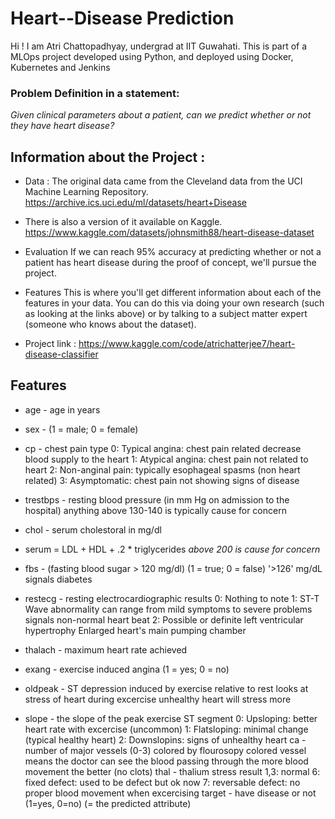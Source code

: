 # Heart--Disease Prediction 
Hi ! I am Atri Chattopadhyay, undergrad at IIT Guwahati.
This is part of a MLOps project developed using Python, and deployed using Docker, Kubernetes and Jenkins
### Problem Definition in a statement: 
*Given clinical parameters about a patient, can we predict whether or not they have heart disease?*

## Information about the Project : 

* Data : The original data came from the Cleveland data from the UCI Machine Learning Repository. https://archive.ics.uci.edu/ml/datasets/heart+Disease
* There is also a version of it available on Kaggle. https://www.kaggle.com/datasets/johnsmith88/heart-disease-dataset 

* Evaluation If we can reach 95% accuracy at predicting whether or not a patient has heart disease during the proof of concept, we'll pursue the project.

* Features This is where you'll get different information about each of the features in your data. You can do this via doing your own research (such as looking at the links above) or by talking to a subject matter expert (someone who knows about the dataset).

* Project link : https://www.kaggle.com/code/atrichatterjee7/heart-disease-classifier
## Features 

* age - age in years

* sex - (1 = male; 0 = female)

* cp - chest pain type
0: Typical angina: chest pain related decrease blood supply to the heart 
1: Atypical angina: chest pain not related to heart
2: Non-anginal pain: typically esophageal spasms (non heart related)
3: Asymptomatic: chest pain not showing signs of disease

* trestbps - resting blood pressure (in mm Hg on admission to the hospital) anything above 130-140 is typically cause for concern

* chol - serum cholestoral in mg/dl

* serum = LDL + HDL + .2 * triglycerides
 *above 200 is cause for concern*
* fbs - (fasting blood sugar > 120 mg/dl) (1 = true; 0 = false)
'>126' mg/dL signals diabetes

* restecg - resting electrocardiographic results
0: Nothing to note
1: ST-T Wave abnormality
can range from mild symptoms to severe problems
signals non-normal heart beat
2: Possible or definite left ventricular hypertrophy
Enlarged heart's main pumping chamber

* thalach - maximum heart rate achieved

* exang - exercise induced angina (1 = yes; 0 = no)

* oldpeak - ST depression induced by exercise relative to rest looks at stress of heart during excercise unhealthy heart will stress more

* slope - the slope of the peak exercise ST segment
0: Upsloping: better heart rate with excercise (uncommon)
1: Flatsloping: minimal change (typical healthy heart)
2: Downslopins: signs of unhealthy heart
ca - number of major vessels (0-3) colored by flourosopy
colored vessel means the doctor can see the blood passing through
the more blood movement the better (no clots)
thal - thalium stress result
1,3: normal
6: fixed defect: used to be defect but ok now
7: reversable defect: no proper blood movement when excercising
target - have disease or not (1=yes, 0=no) (= the predicted attribute)
